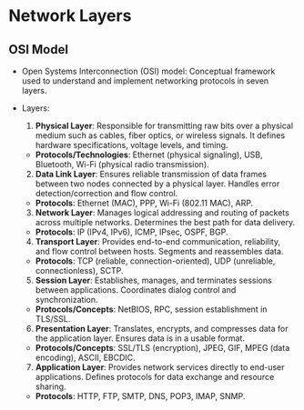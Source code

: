 # Network Layers

## OSI Model

- Open Systems Interconnection (OSI) model: Conceptual framework used to understand and implement networking protocols in seven layers.
- Layers:

  1. **Physical Layer**: Responsible for transmitting raw bits over a physical medium such as cables, fiber optics, or wireless signals. It defines hardware specifications, voltage levels, and timing.

  - **Protocols/Technologies**: Ethernet (physical signaling), USB, Bluetooth, Wi-Fi (physical radio transmission).

  2. **Data Link Layer**: Ensures reliable transmission of data frames between two nodes connected by a physical layer. Handles error detection/correction and flow control.

  - **Protocols**: Ethernet (MAC), PPP, Wi-Fi (802.11 MAC), ARP.

  3. **Network Layer**: Manages logical addressing and routing of packets across multiple networks. Determines the best path for data delivery.

  - **Protocols**: IP (IPv4, IPv6), ICMP, IPsec, OSPF, BGP.

  4. **Transport Layer**: Provides end-to-end communication, reliability, and flow control between hosts. Segments and reassembles data.

  - **Protocols**: TCP (reliable, connection-oriented), UDP (unreliable, connectionless), SCTP.

  5. **Session Layer**: Establishes, manages, and terminates sessions between applications. Coordinates dialog control and synchronization.

  - **Protocols/Concepts**: NetBIOS, RPC, session establishment in TLS/SSL.

  6. **Presentation Layer**: Translates, encrypts, and compresses data for the application layer. Ensures data is in a usable format.

  - **Protocols/Concepts**: SSL/TLS (encryption), JPEG, GIF, MPEG (data encoding), ASCII, EBCDIC.

  7. **Application Layer**: Provides network services directly to end-user applications. Defines protocols for data exchange and resource sharing.

  - **Protocols**: HTTP, FTP, SMTP, DNS, POP3, IMAP, SNMP.
